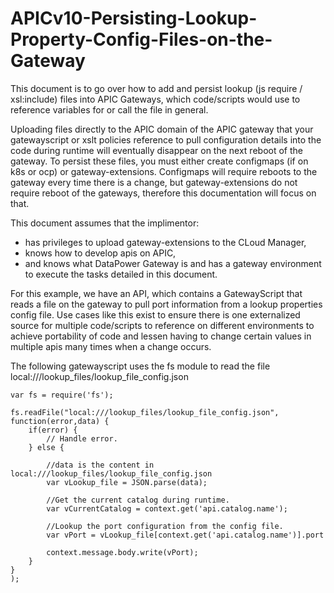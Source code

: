 # APICv10-Persisting-Lookup-Property-Config-Files-on-the-Gateway
This document is to go over how to add and persist lookup (js require / xsl:include) files into APIC Gateways, which code/scripts would use to reference variables for or call the file in general.

Uploading files directly to the APIC domain of the APIC gateway that your gatewayscript or xslt policies reference to pull configuration details into the code during runtime will eventually disappear on the next reboot of the gateway. To persist these files, you must either create configmaps (if on k8s or ocp) or gateway-extensions.
Configmaps will require reboots to the gateway every time there is a change, but gateway-extensions do not require reboot of the gateways, therefore this documentation will focus on that.

This document assumes that the implimentor:
- has privileges to upload gateway-extensions to the CLoud Manager,
- knows how to develop apis on APIC,
- and knows what DataPower Gateway is and has a gateway environment to execute the tasks detailed in this document.

For this example, we have an API, which contains a GatewayScript that reads a file on the gateway to pull port information from a lookup properties config file.
Use cases like this exist to ensure there is one externalized source for multiple code/scripts to reference on different environments to achieve portability of code and lessen having to change certain values in multiple apis many times when a change occurs.

The following gatewayscript uses the fs module to read the file local:///lookup_files/lookup_file_config.json  
```  
var fs = require('fs');

fs.readFile("local:///lookup_files/lookup_file_config.json", function(error,data) {
    if(error) {
        // Handle error.
    } else {
        
        //data is the content in local:///lookup_files/lookup_file_config.json
        var vLookup_file = JSON.parse(data);
        
        //Get the current catalog during runtime.
        var vCurrentCatalog = context.get('api.catalog.name');
        
        //Lookup the port configuration from the config file.
        var vPort = vLookup_file[context.get('api.catalog.name')].port
        
        context.message.body.write(vPort);
    }
}
);
```

